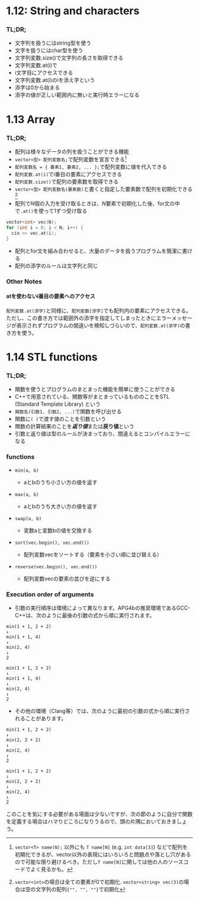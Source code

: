 # 1.12: String and characters
### TL;DR;
- 文字列を扱うにはstring型を使う
- 文字を扱うにはchar型を使う
- 文字列変数.size()で文字列の長さを取得できる
- 文字列変数.at(i)で
- i文字目にアクセスできる
- 文字列変数.at(i)のiを添え字という
- 添字は0から始まる
- 添字の値が正しい範囲内に無いと実行時エラーになる


# 1.13 Array
### TL;DR;
- 配列は様々なデータの列を扱うことができる機能
- `vector<型> 配列変数名;`で配列変数を宣言できる[^1]
- `配列変数名 = { 要素1, 要素2, ... };`で配列変数に値を代入できる
- `配列変数.at(i)`で<i>i</i>番目の要素にアクセスできる
- `配列変数.size()`で配列の要素数を取得できる
- `vector<型> 配列変数名(要素数)`と書くと指定した要素数で配列を初期化できる[^2]
- 配列で<i>N</i>個の入力を受け取るときは、<i>N</i>要素で初期化した後、for文の中で`.at()`を使って1ずつ受け取る

```cpp
vector<int> vec(N);
for (int i = 0; i < N; i++) {
  cin >> vec.at(i);
}
```

- 配列とfor文を組み合わせると、大量のデータを扱うプログラムを簡潔に書ける
- 配列の添字のルールは文字列と同じ

### Other Notes
#### atを使わないi番目の要素へのアクセス
`配列変数.at(添字)`と同様に、`配列変数[添字]`でも配列内の要素にアクセスできる。
ただし、この書き方では範囲外の添字を指定してしまったときにエラーメッセージが表示されずプログラムの間違いを検知しづらいので、`配列変数.at(添字)`の書き方を使う。

# 1.14 STL functions
### TL;DR;
- 関数を使うとプログラムのまとまった機能を簡単に使うことができる
- C++で用意されている、関数等がまとまっているもののことをSTL (Standard Template Library) という
- `関数名(引数1, 引数2, ...)`で関数を呼び出せる
- 関数に`( )`で渡す値のことを引数という
- 関数の計算結果のことを***返り値***または**戻り値**という
- 引数と返り値は型のルールが決まっており、間違えるとコンパイルエラーになる

### functions
- `min(a, b)`
  - aとbのうち小さい方の値を返す
- `max(a, b)`
  - aとbのうち大きい方の値を返す
- `swap(a, b)`
  - 変数aと変数bの値を交換する
  
- `sort(vec.begin(), vec.end())`
  - 配列変数vecをソートする（要素を小さい順に並び替える）

- `reverse(vec.begin(), vec.end())`
  - 配列変数vecの要素の並びを逆にする

### Execution order of arguments
- 引数の実行順序は環境によって異なります。APG4bの推奨環境であるGCC-C++は、次のように最後の引数の式から順に実行されます。

```
min(1 + 1, 2 + 2)
↓
min(1 + 1, 4)
↓
min(2, 4)
↓
2
```
```
min(1 + 1, 2 + 2)
↓
min(1 + 1, 4)
↓
min(2, 4)
↓
2
```

- その他の環境（Clang等）では、次のように最初の引数の式から順に実行されることがあります。
```
min(1 + 1, 2 + 2)
↓
min(2, 2 + 2)
↓
min(2, 4)
↓
2
```
```
min(1 + 1, 2 + 2)
↓
min(2, 2 + 2)
↓
min(2, 4)
↓
2
```

このことを気にする必要がある場面は少ないですが、次の節のように自分で関数を定義する場合はハマりどころになりうるので、頭の片隅においておきましょう。


[^1]: `vector<T> name(N);` 以外にも `T name[N]` (e.g. `int data[3]`) などで配列を初期化できるが、vector以外の表現にはいろいろと問題点や落とし穴があるので可能な限り避けるべき。ただし`T name[N]`に関しては他の人のソースコードでよく見るかも。
[^2]: `vector<int>`の場合は全ての要素が0で初期化. `vector<string> vec(3)`の場合は空の文字列の配列`{"", "", ""}`で初期化
